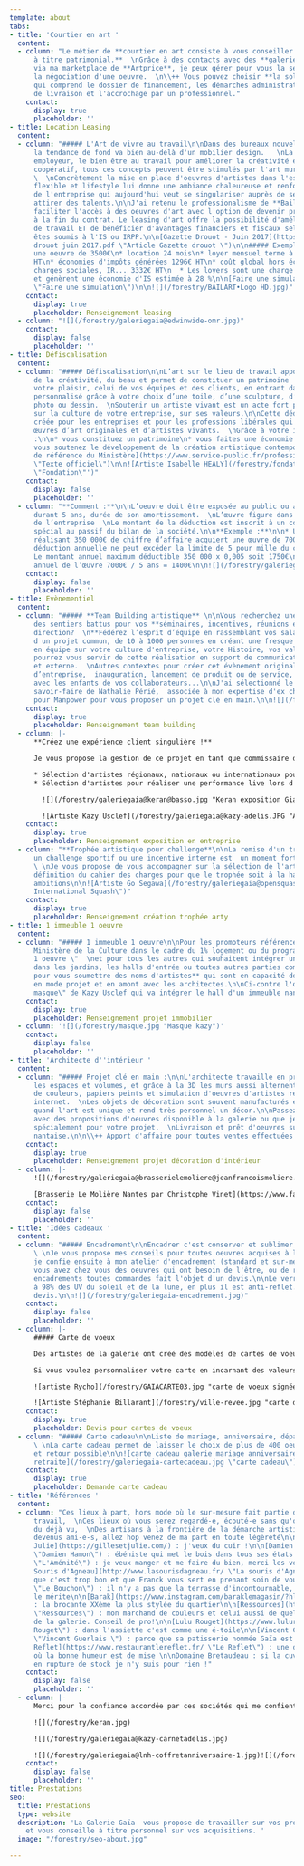 ```yaml
---
template: about
tabs:
- title: 'Courtier en art '
  content:
  - column: "Le métier de **courtier en art consiste à vous conseiller en vue d'acquisitions
      à titre patrimonial.**  \nGrâce à des contacts avec des **galeries internationales**
      via ma marketplace de **Artprice**, je peux gérer pour vous la sélection et/ou
      la négociation d'une oeuvre.  \n\\++ Vous pouvez choisir **la solution optimale**
      qui comprend le dossier de financement, les démarches administratives, la logistique
      de livraison et l'accrochage par un professionnel."
    contact:
      display: true
      placeholder: ''
- title: Location Leasing
  content:
  - column: "##### L'Art de vivre au travail\n\nDans des bureaux nouvelles générations,
      la tendance de fond va bien au-delà d'un mobilier design.   \nLa RSE, la marque
      employeur, le bien être au travail pour améliorer la créativité et l'esprit
      coopératif, tous ces concepts peuvent être stimulés par l'art mural et sculptural.
      \  \nConcrètement la mise en place d'oeuvres d'artistes dans l'espace de travail
      flexible et lifestyle lui donne une ambiance chaleureuse et renforce l'identité
      de l'entreprise qui aujourd'hui veut se singulariser auprès de ses clients et
      attirer des talents.\n\nJ'ai retenu le professionalisme de **Bail Art**, pour
      faciliter l'accès à des oeuvres d'art avec l'option de devenir propriétaire
      à la fin du contrat. Le leasing d'art offre la possibilité d'améliorer son environnement
      de travail ET de bénéficier d'avantages financiers et fiscaux selon si vous
      êtes soumis à l'IS ou IRPP.\n\n[Gazette Drouot - Juin 2017](https://galeriegaia.fr/forestry/Gazette
      drouot juin 2017.pdf \"Article Gazette drouot \")\n\n##### Exemple :\n\n* pour
      une oeuvre de 3500€\n* location 24 mois\n* loyer mensuel terme à échoir *  193€
      HT\n* économies d'impôts générées 1296€ HT\n* coût global hors économies de
      charges sociales, IR... 3332€ HT\n  * Les loyers sont une charge déductible
      et génèrent une économie d'IS estimée à 28 %\n\n[Faire une simulation](http://bail-art.com/le-leasing/
      \"Faire une simulation\")\n\n![](/forestry/BAILART•Logo HD.jpg)"
    contact:
      display: true
      placeholder: Renseignement leasing
  - column: "![](/forestry/galeriegaia@edwinwide-omr.jpg)"
    contact:
      display: false
      placeholder: ''
- title: Défiscalisation
  content:
  - column: "##### Défiscalisation\n\nL’art sur le lieu de travail apporte de l’inspiration,
      de la créativité, du beau et permet de constituer un patrimoine !  \nImaginez
      votre plaisir, celui de vos équipes et des clients, en entrant dans un espace
      personnalisé grâce à votre choix d’une toile, d’une sculpture, d’une estampe,
      photo ou dessin.  \nSoutenir un artiste vivant est un acte fort pour communiquer
      sur la culture de votre entreprise, sur ses valeurs.\n\nCette déduction a été
      créée pour les entreprises et pour les professions libérales qui achètent des
      œuvres d’art originales et d’artistes vivants.  \nGrâce à votre investissement
      :\n\n* vous constituez un patrimoine\n* vous faites une économie d’impôts\n*
      vous soutenez le développement de la création artistique contemporaine\n\n[Texte
      de référence du Ministère](https://www.service-public.fr/professionnels-entreprises/vosdroits/F32914
      \"Texte officiel\")\n\n![Artiste Isabelle HEALY](/forestry/fondation.jpg 'Sculpture
      \"Fondation\"')"
    contact:
      display: false
      placeholder: ''
  - column: "**Comment :**\n\nL’oeuvre doit être exposée au public ou aux salariés
      durant 5 ans, durée de son amortissement.  \nL’œuvre figure dans les immobilisations
      de l’entreprise  \nLe montant de la déduction est inscrit à un compte de réserve
      spécial au passif du bilan de la société.\n\n**Exemple :**\n\n* Une entreprise
      réalisant 350 000€ de chiffre d’affaire acquiert une œuvre de 7000€ HT\n* La
      déduction annuelle ne peut excéder la limite de 5 pour mille du chiffre d’affaire.\n*
      Le montant annuel maximum déductible 350 000 x 0,005 soit 1750€\n* Amortissement
      annuel de l’œuvre 7000€ / 5 ans = 1400€\n\n![](/forestry/galeriegaia@boisrond-omr.jpg)"
    contact:
      display: false
      placeholder: ''
- title: Evènementiel
  content:
  - column: "##### **Team Building artistique** \n\nVous recherchez une idée qui sort
      des sentiers battus pour vos **séminaires, incentives, réunions en comité de
      direction?  \n**Fédérez l’esprit d’équipe en rassemblant vos salariés autour
      d un projet commun, de 10 à 1000 personnes en créant une fresque collective
      en équipe sur votre culture d'entreprise, votre Histoire, vos valeurs.  \nVous
      pourrez vous servir de cette réalisation en support de communication interne
      et externe.  \nAutres contextes pour créer cet évènement original :  anniversaire
      d’entreprise,  inauguration, lancement de produit ou de service, arbre de Noël
      avec les enfants de vos collaborateurs...\n\nJ'ai sélectionné le talent et le
      savoir-faire de Nathalie Périé,  associée à mon expertise d'ex chef de projet
      pour Manpower pour vous proposer un projet clé en main.\n\n![](/forestry/galeriegaia@nathalieperie-teambuilding.jpg)\n\n![](/forestry/galeriegaia@nathalieperie-fresqueRSE.jpg)"
    contact:
      display: true
      placeholder: Renseignement team building
  - column: |-
      **Créez une expérience client singulière !**

      Je vous propose la gestion de ce projet en tant que commissaire d'exposition:

      * Sélection d'artistes régionaux, nationaux ou internationaux pour créer une exposition dans vos locaux, avec la médiation lors du vernissage
      * Sélection d'artistes pour réaliser une performance live lors d'une soirée privée, d'un congrès, d'un anniversaire mémoriel

        ![](/forestry/galeriegaia@keran@basso.jpg "Keran exposition Giani Basso")

        ![Artiste Kazy Usclef](/forestry/galeriegaia@kazy-adelis.JPG "Adelis 70 ans ")
    contact:
      display: true
      placeholder: Renseignement exposition en entreprise
  - column: "**Trophée artistique pour challenge**\n\nLa remise d'un trophée pour
      un challenge sportif ou une incentive interne est  un moment fort en communication.
      \ \nJe vous propose de vous accompagner sur la sélection de l'artiste et la
      définition du cahier des charges pour que le trophée soit à la hauteur de vos
      ambitions\n\n![Artiste Go Segawa](/forestry/galeriegaia@opensquash2018.jpg \"Open
      International Squash\")"
    contact:
      display: true
      placeholder: Renseignement création trophée arty
- title: 1 immeuble 1 oeuvre
  content:
  - column: "##### 1 immeuble 1 oeuvre\n\nPour les promoteurs référencés auprès du
      Ministère de la Culture dans le cadre du 1% logement ou du programme \"1 immeuble
      1 oeuvre \"  \net pour tous les autres qui souhaitent intégrer un projet d'artiste
      dans les jardins, les halls d'entrée ou toutes autres parties communes ,  \n**contactez-moi
      pour vous soumettre des noms d'artistes** qui sont en capacité de travailler
      en mode projet et en amont avec les architectes.\n\nCi-contre l'oeuvre \"Le
      masque\" de Kazy Usclef qui va intégrer le hall d'un immeuble nantais en 2020."
    contact:
      display: true
      placeholder: Renseignement projet immobilier
  - column: '![](/forestry/masque.jpg "Masque kazy")'
    contact:
      display: false
      placeholder: ''
- title: 'Architecte d''intérieur '
  content:
  - column: "##### Projet clé en main :\n\nL'architecte travaille en priorité sur
      les espaces et volumes, et grâce à la 3D les murs aussi alternent entre simulation
      de couleurs, papiers peints et simulation d'oeuvres d'artistes récupérées sur
      internet.  \nLes objets de décoration sont souvent manufacturés et multiples
      quand l'art est unique et rend très personnel un décor.\n\nPassez au concret
      avec des propositions d'oeuvres disponible à la galerie ou que je sourcerais
      spécialement pour votre projet.  \nLivraison et prêt d'oeuvres sur la région
      nantaise.\n\n\\++ Apport d'affaire pour toutes ventes effectuées par vos soins"
    contact:
      display: true
      placeholder: Renseignement projet décoration d'intérieur
  - column: |-
      ![](/forestry/galeriegaia@brasserielemoliere@jeanfrancoismoliere.jpg)

      [Brasserie Le Molière Nantes par Christophe Vinet](https://www.facebook.com/pg/Christophe-Vinet-102063224512436/community/ "Le Molière Christophe Vinet")
    contact:
      display: false
      placeholder: ''
- title: 'Idées cadeaux '
  content:
  - column: "##### Encadrement\n\nEncadrer c'est conserver et sublimer une oeuvre.
      \ \nJe vous propose mes conseils pour toutes oeuvres acquises à la galerie que
      je confie ensuite à mon atelier d'encadrement (standard et sur-mesure).\n\nSi
      vous avez chez vous des oeuvres qui ont besoin de l'être, ou de refaire les
      encadrements toutes commandes fait l'objet d'un devis.\n\nLe verre musée protèges
      à 98% des UV du soleil et de la lune, en plus il est anti-reflet. Option sur
      devis.\n\n![](/forestry/galeriegaia-encadrement.jpg)"
    contact:
      display: false
      placeholder: ''
  - column: |-
      ##### Carte de voeux

      Des artistes de la galerie ont créé des modèles de cartes de voeux disponibles dans un catalogue [sur demande](galeriegaia@orange.fr "catalogue carte de voeux ").

      Si vous voulez personnaliser votre carte en incarnant des valeurs de votre entreprise, insérer votre logo et un texte, je vous propose une sélection d'artistes qui travailleront sur votre projet.

      ![artiste Rycho](/forestry/GAIACARTE03.jpg "carte de voeux signées numérotées")

      ![Artiste Stéphanie Billarant](/forestry/ville-revee.jpg "carte de voeux ")
    contact:
      display: true
      placeholder: Devis pour cartes de voeux
  - column: "##### Carte cadeau\n\nListe de mariage, anniversaire, départ à la retraite
      \ \nLa carte cadeau permet de laisser le choix de plus de 400 oeuvres  \nEchange
      et retour possible\n\n![carte cadeau galerie mariage anniversaire départ à la
      retraite](/forestry/galeriegaia-cartecadeau.jpg \"carte cadeau\")"
    contact:
      display: true
      placeholder: Demande carte cadeau
- title: 'Références '
  content:
  - column: "Ces lieux à part, hors mode où le sur-mesure fait partie de l'ADN du
      travail,  \nCes lieux où vous serez regardé-e, écouté-e sans qu'on vous impose
      du déjà vu,  \nDes artisans à la frontière de la démarche artistique !  \nSouvent
      devenus ami-e-s, allez hop venez de ma part en toute légèreté\n\n[Gilles et
      Julie](https://gillesetjulie.com/) : j'veux du cuir !\n\n[Damien Hamon](https://daha.fr/
      \"Damien Hamon\") : ébéniste qui met le bois dans tous ses états !\n\n[L'Aménité](https://www.lamenite-restaurant-nantes.com/
      \"L'Aménité\") : je veux manger et me faire du bien, merci les voisins\n\n[La
      Souris d'Agneau](http://www.lasourisdagneau.fr/ \"La souris d'Agneau\") : parce
      que c'est trop bon et que Franck vous sert en prenant soin de vous\n\n[Le Bouchon](https://www.le-bouchon-nantes.com/
      \"Le Bouchon\") : il n'y a pas que la terrasse d'incontournable, toute l'équipe
      le mérite\n\n[Barak](https://www.instagram.com/baraklemagasin/?hl=fr \"Barak\")
      : la brocante XXème la plus stylée du quartier\n\n[Ressources](https://ressource-peintures.com/
      \"Ressources\") : mon marchand de couleurs et celui aussi de quelques artistes
      de la galerie. Conseil de pro!\n\n[Lulu Rouget](https://www.lulurouget.fr/ \"Lulu
      Rouget\") : dans l'assiette c'est comme une é-toile\n\n[Vincent Guerlais](https://www.vincentguerlais.com/
      \"Vincent Guerlais \") : parce que sa patisserie nommée Gaïa est juste un délice\n\n[Le
      Reflet](https://www.restaurantlereflet.fr/ \"Le Reflet\") : une délicieuse cuisine
      où la bonne humeur est de mise \n\nDomaine Bretaudeau : si la cuvée Gaïa est
      en rupture de stock je n'y suis pour rien !"
    contact:
      display: false
      placeholder: ''
  - column: |-
      Merci pour la confiance accordée par ces sociétés qui me confient des projets riches en défi et émotion

      ![](/forestry/keran.jpg)

      ![](/forestry/galeriegaia@kazy-carnetadelis.jpg)

      ![](/forestry/galeriegaia@lnh-coffretanniversaire-1.jpg)![](/forestry/cinna_logo_zeeblog_zeeloft.jpg)![](/forestry/logo galeries lafayette.jpg)![](/forestry/LOGO SQUASH.png)![](/forestry/LOGO OMR.png)![](/forestry/LOGO AUDI.jpg)![](/forestry/logochristophevinet.jpg)![](/forestry/index.png)
    contact:
      display: false
      placeholder: ''
title: Prestations
seo:
  title: Prestations
  type: website
  description: 'La Galerie Gaïa  vous propose de travailler sur vos projets professionnels
    et vous conseille à titre personnel sur vos acquisitions. '
  image: "/forestry/seo-about.jpg"

---
```

